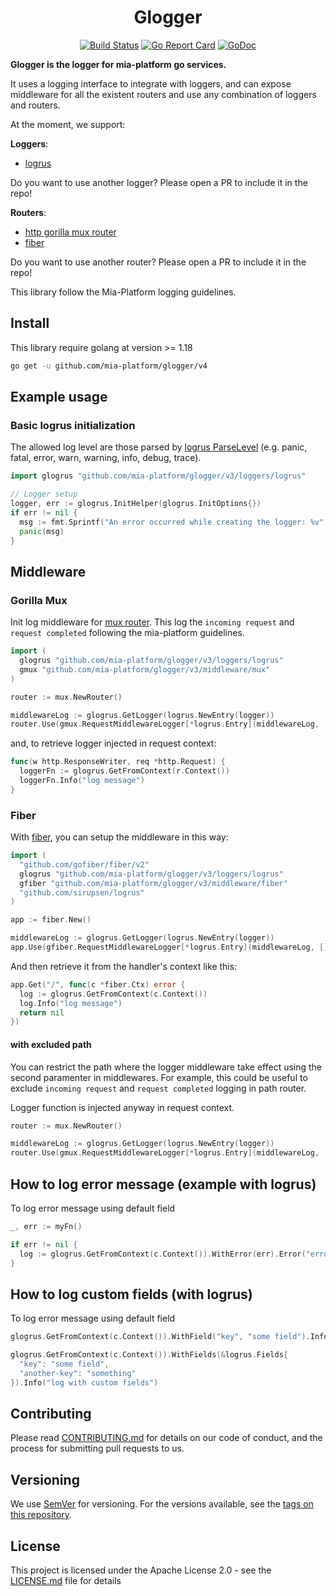 <div align="center">

# Glogger

[![Build Status][github-actions-svg]][github-actions]
[![Go Report Card][go-report-card]][go-report-card-link]
[![GoDoc][godoc-svg]][godoc-link]

</div>

**Glogger is the logger for mia-platform go services.**

It uses a logging interface to integrate with loggers, and can expose middleware for all the existent routers
and use any combination of loggers and routers.

At the moment, we support:

**Loggers**:

- [logrus](https://github.com/sirupsen/logrus)

Do you want to use another logger? Please open a PR to include it in the repo!

**Routers**:

- [http gorilla mux router](https://github.com/gorilla/mux)
- [fiber](https://github.com/gofiber/fiber)

Do you want to use another router? Please open a PR to include it in the repo!

This library follow the Mia-Platform logging guidelines.

## Install

This library require golang at version >= 1.18

```sh
go get -u github.com/mia-platform/glogger/v4
```

## Example usage

### Basic logrus initialization

The allowed log level are those parsed by [logrus ParseLevel](https://godoc.org/github.com/sirupsen/logrus#ParseLevel) (e.g. panic, fatal, error, warn, warning, info, debug, trace).

```go
import glogrus "github.com/mia-platform/glogger/v3/loggers/logrus"

// Logger setup
logger, err := glogrus.InitHelper(glogrus.InitOptions{})
if err != nil {
  msg := fmt.Sprintf("An error occurred while creating the logger: %v", err)
  panic(msg)
}
```

## Middleware

### Gorilla Mux

Init log middleware for [mux router](https://github.com/gorilla/mux). This log the `incoming request` and `request completed` following the mia-platform guidelines.

```go
import (
  glogrus "github.com/mia-platform/glogger/v3/loggers/logrus"
  gmux "github.com/mia-platform/glogger/v3/middleware/mux"
)

router := mux.NewRouter()

middlewareLog := glogrus.GetLogger(logrus.NewEntry(logger))
router.Use(gmux.RequestMiddlewareLogger[*logrus.Entry](middlewareLog, []string{}))
```

and, to retrieve logger injected in request context:

```go
func(w http.ResponseWriter, req *http.Request) {
  loggerFn := glogrus.GetFromContext(r.Context())
  loggerFn.Info("log message")
}
```

### Fiber

With [fiber](https://github.com/gofiber/fiber), you can setup the middleware in this way:

```go
import (
  "github.com/gofiber/fiber/v2"
  glogrus "github.com/mia-platform/glogger/v3/loggers/logrus"
  gfiber "github.com/mia-platform/glogger/v3/middleware/fiber"
  "github.com/sirupsen/logrus"
)

app := fiber.New()

middlewareLog := glogrus.GetLogger(logrus.NewEntry(logger))
app.Use(gfiber.RequestMiddlewareLogger[*logrus.Entry](middlewareLog, []string{}))
```

And then retrieve it from the handler's context like this:

```go
app.Get("/", func(c *fiber.Ctx) error {
  log := glogrus.GetFromContext(c.Context())
  log.Info("log message")
  return nil
})
```

#### with excluded path

You can restrict the path where the logger middleware take effect using the second paramenter in middlewares. For example, this could be useful to exclude `incoming request` and `request completed` logging in path router.

Logger function is injected anyway in request context.

```go
router := mux.NewRouter()

middlewareLog := glogrus.GetLogger(logrus.NewEntry(logger))
router.Use(gmux.RequestMiddlewareLogger[*logrus.Entry](middlewareLog, []string{"/-/"}))

```

## How to log error message (example with logrus)

To log error message using default field

```go
_, err := myFn()

if err != nil {
  log := glogrus.GetFromContext(c.Context()).WithError(err).Error("error calling function")
}
```

## How to log custom fields (with logrus)

To log error message using default field

```go
glogrus.GetFromContext(c.Context()).WithField("key", "some field").Info("error calling function")

glogrus.GetFromContext(c.Context()).WithFields(&logrus.Fields{
  "key": "some field",
  "another-key": "something"
}).Info("log with custom fields")
```

## Contributing

Please read [CONTRIBUTING.md](CONTRIBUTING.md) for details on our code of conduct,
and the process for submitting pull requests to us.

## Versioning

We use [SemVer][semver] for versioning. For the versions available,
see the [tags on this repository](https://github.com/mia-platform/glogger/tags).

## License

This project is licensed under the Apache License 2.0 - see the [LICENSE.md](LICENSE.md)
file for details

[github-actions]: https://github.com/mia-platform/glogger/actions
[github-actions-svg]: https://github.com/mia-platform/glogger/workflows/Test%20and%20build/badge.svg
[godoc-svg]: https://godoc.org/github.com/mia-platform/glogger?status.svg
[godoc-link]: https://godoc.org/github.com/mia-platform/glogger
[go-report-card]: https://goreportcard.com/badge/github.com/mia-platform/glogger
[go-report-card-link]: https://goreportcard.com/report/github.com/mia-platform/glogger
[semver]: https://semver.org/
